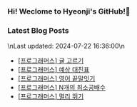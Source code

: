 ### Hi! Weclome to Hyeonji's GitHub!🌱

### Latest Blog Posts
<!-- BLOG-POST-LIST:START -->
\nLast updated: 2024-07-22 16:36:00\n
- [[프로그래머스] 귤 고르기](http://jjrdd.tistory.com/92)
- [[프로그래머스] 예상 대진표](http://jjrdd.tistory.com/91)
- [[프로그래머스] 영어 끝말잇기](http://jjrdd.tistory.com/90)
- [[프로그래머스] N개의 최소공배수](http://jjrdd.tistory.com/89)
- [[프로그래머스] 멀리 뛰기](http://jjrdd.tistory.com/88)
<!-- BLOG-POST-LIST:END -->
